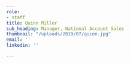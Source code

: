 ```yaml
---
role:
- staff
title: Quinn Miller
sub_heading: Manager, National Account Sales
thumbnail: "/uploads/2019/07/quinn.jpg"
email: ''
linkedin: ''

---
```

